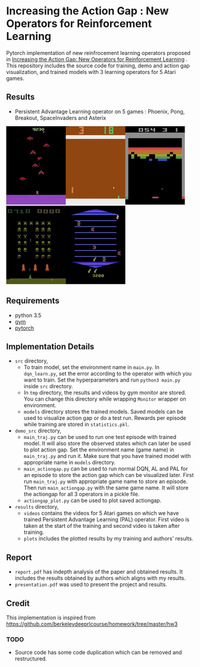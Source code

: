 # Increasing the Action Gap : New Operators for Reinforcement Learning

Pytorch implementation of new reinfrocement learning operators proposed in [Increasing the Action Gap: New Operators for Reinforcement Learning](https://arxiv.org/abs/1512.04860) . This repository includes the source code for training, demo and action gap visualization, and trained models with 3 learning operators for 5 Atari games.

## Results

- Persistent Advantage Learning operator on 5 games : Phoenix, Pong, Breakout, SpaceInvaders and Asterix

![Phoenix](./results/gifs/Phoenix.gif)![Pong](./results/gifs/Pong.gif)![Breakout](./results/gifs/Breakout.gif)![SpaceInvaders](./results/gifs/SpaceInvaders.gif)![Asterix](./results/gifs/Asterix.gif)

## Requirements

- python 3.5
- [gym](https://github.com/openai/gym#installation) 
- [pytorch](https://github.com/pytorch/pytorch#from-source)

## Implementation Details

- `src` directory,
  -  To train model, set the environment name in `main.py`. In `dqn_learn.py`, set the error according to the operator with which you want to train. Set the hyperparameters and run `python3 main.py` inside `src` directory.
  -  In `tmp` directory, the results and videos by gym monitor are stored. You can change this directory  while wrapping `Monitor` wrapper on environment.
  -  `models` directory stores the  trained models. Saved models can be used to visualize action gap or do a test run. Rewards per episode while training are stored in `statistics.pkl`. 
- `demo_src` directory,
  - `main_traj.py` can be used to run one test episode with trained model. It will also store the observed states which can later be used to plot action gap. Set the environment name (game name) in `main_traj.py`  and run it. Make sure that you have trained model with appropriate name in `models` directory.
  - `main_actiongap.py` can be used to run normal DQN, AL and PAL for an episode to store the action gap which can be visualized later. First run `main_traj.py` with appropriate game name to store an episode. Then run `main_actiongap.py` with the same game name. It will store the actiongap for all 3 operators in a pickle file.
  - `actiongap_plot.py` can be used to plot saved actiongap. 
- `results` directory,
  - `videos` contains the videos for 5 Atari games on which we have trained Persistent Advantage Learning (PAL) operator. First video is taken at the start of the training and second video is taken after training.
  - `plots` includes the plotted results by my training and authors' results.



## Report

- `report.pdf` has indepth analysis of the paper and obtained results. It includes the results obtained by authors which aligns with my results.
- `presentation.pdf` was used to present the project and results.



## Credit

This implementation is inspired from <https://github.com/berkeleydeeprlcourse/homework/tree/master/hw3>



### TODO

- Source code has some code duplication which can be removed and restructured.

